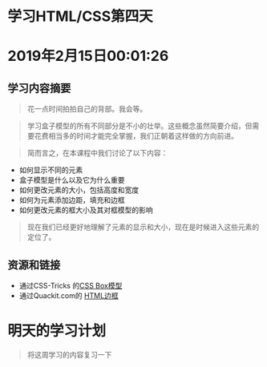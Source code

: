 # 学习HTML/CSS第四天

# 2019年2月15日00:01:26

## 学习内容摘要

>花一点时间拍拍自己的背部。我会等。

>学习盒子模型的所有不同部分是不小的壮举。这些概念虽然简要介绍，但需要花费相当多的时间才能完全掌握，我们正朝着这样做的方向前进。

>简而言之，在本课程中我们讨论了以下内容：

+ 如何显示不同的元素
+ 盒子模型是什么以及它为什么重要
+ 如何更改元素的大小，包括高度和宽度
+ 如何为元素添加边距，填充和边框
+ 如何更改元素的框大小及其对框模型的影响

>现在我们已经更好地理解了元素的显示和大小，现在是时候进入这些元素的定位了。

## 资源和链接

+ 通过CSS-Tricks 的[CSS Box模型][1]
+ 通过Quackit.com的 [HTML边框][2]

# 明天的学习计划

> 将这周学习的内容复习一下

[1]:http://css-tricks.com/the-css-box-model/
[2]:http://www.quackit.com/html/codes/html_borders.cfm